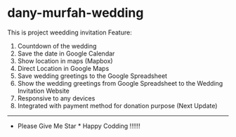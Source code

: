# dany-murfah-wedding
This is project weedding invitation
Feature:
  1. Countdown of the wedding
  2. Save the date in Google Calendar
  3. Show location in maps (Mapbox)
  4. Direct Location in Google Maps
  5. Save wedding greetings to the Google Spreadsheet
  6. Show the wedding greetings from Google Spreadsheet to the Wedding Invitation Website
  7. Responsive to any devices
  8. Integrated with payment method for donation purpose (Next Update)
------------------------------------------------------------------------------------------
* Please Give Me Star *
  Happy Codding !!!!!!
